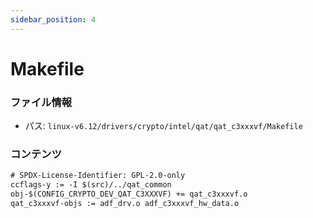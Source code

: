 ```yaml
---
sidebar_position: 4
---
```

# Makefile

### ファイル情報

- パス: `linux-v6.12/drivers/crypto/intel/qat/qat_c3xxxvf/Makefile`

### コンテンツ

```txt
# SPDX-License-Identifier: GPL-2.0-only
ccflags-y := -I $(src)/../qat_common
obj-$(CONFIG_CRYPTO_DEV_QAT_C3XXXVF) += qat_c3xxxvf.o
qat_c3xxxvf-objs := adf_drv.o adf_c3xxxvf_hw_data.o

```
